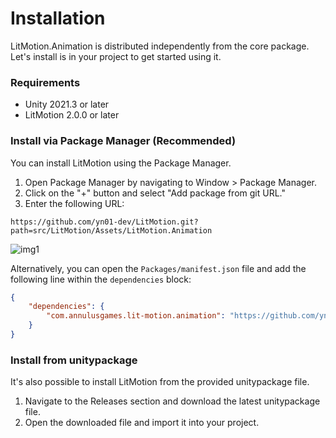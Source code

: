 # Installation

LitMotion.Animation is distributed independently from the core package. Let's install is in your project to get started using it.


### Requirements

* Unity 2021.3 or later
* LitMotion 2.0.0 or later

### Install via Package Manager (Recommended)

You can install LitMotion using the Package Manager.

1. Open Package Manager by navigating to Window > Package Manager.
2. Click on the "+" button and select "Add package from git URL."
3. Enter the following URL:

```text
https://github.com/yn01-dev/LitMotion.git?path=src/LitMotion/Assets/LitMotion.Animation
```

![img1](../../images/img-setup-1.png)

Alternatively, you can open the `Packages/manifest.json` file and add the following line within the `dependencies` block:

```json
{
    "dependencies": {
        "com.annulusgames.lit-motion.animation": "https://github.com/yn01-dev/LitMotion.git?path=src/LitMotion/Assets/LitMotion.Animation"
    }
}
```

### Install from unitypackage

It's also possible to install LitMotion from the provided unitypackage file.

1. Navigate to the Releases section and download the latest unitypackage file.
2. Open the downloaded file and import it into your project.
